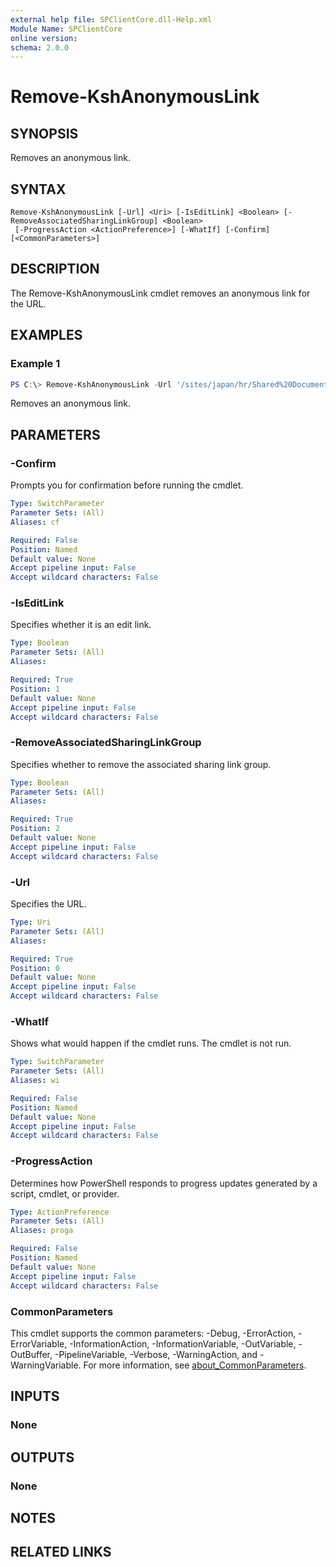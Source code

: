 ```yaml
---
external help file: SPClientCore.dll-Help.xml
Module Name: SPClientCore
online version:
schema: 2.0.0
---
```


# Remove-KshAnonymousLink

## SYNOPSIS
Removes an anonymous link.

## SYNTAX

```
Remove-KshAnonymousLink [-Url] <Uri> [-IsEditLink] <Boolean> [-RemoveAssociatedSharingLinkGroup] <Boolean>
 [-ProgressAction <ActionPreference>] [-WhatIf] [-Confirm] [<CommonParameters>]
```

## DESCRIPTION
The Remove-KshAnonymousLink cmdlet removes an anonymous link for the URL.

## EXAMPLES

### Example 1
```powershell
PS C:\> Remove-KshAnonymousLink -Url '/sites/japan/hr/Shared%20Documents/README.txt' -IsEditLink $true -RemoveAssociatedSharingLinkGroup $true
```

Removes an anonymous link.

## PARAMETERS

### -Confirm
Prompts you for confirmation before running the cmdlet.

```yaml
Type: SwitchParameter
Parameter Sets: (All)
Aliases: cf

Required: False
Position: Named
Default value: None
Accept pipeline input: False
Accept wildcard characters: False
```

### -IsEditLink
Specifies whether it is an edit link.

```yaml
Type: Boolean
Parameter Sets: (All)
Aliases:

Required: True
Position: 1
Default value: None
Accept pipeline input: False
Accept wildcard characters: False
```

### -RemoveAssociatedSharingLinkGroup
Specifies whether to remove the associated sharing link group.

```yaml
Type: Boolean
Parameter Sets: (All)
Aliases:

Required: True
Position: 2
Default value: None
Accept pipeline input: False
Accept wildcard characters: False
```

### -Url
Specifies the URL.

```yaml
Type: Uri
Parameter Sets: (All)
Aliases:

Required: True
Position: 0
Default value: None
Accept pipeline input: False
Accept wildcard characters: False
```

### -WhatIf
Shows what would happen if the cmdlet runs. The cmdlet is not run.

```yaml
Type: SwitchParameter
Parameter Sets: (All)
Aliases: wi

Required: False
Position: Named
Default value: None
Accept pipeline input: False
Accept wildcard characters: False
```

### -ProgressAction
Determines how PowerShell responds to progress updates generated by a script, cmdlet, or provider.

```yaml
Type: ActionPreference
Parameter Sets: (All)
Aliases: proga

Required: False
Position: Named
Default value: None
Accept pipeline input: False
Accept wildcard characters: False
```

### CommonParameters
This cmdlet supports the common parameters: -Debug, -ErrorAction, -ErrorVariable, -InformationAction, -InformationVariable, -OutVariable, -OutBuffer, -PipelineVariable, -Verbose, -WarningAction, and -WarningVariable. For more information, see [about_CommonParameters](http://go.microsoft.com/fwlink/?LinkID=113216).

## INPUTS

### None

## OUTPUTS

### None

## NOTES

## RELATED LINKS

